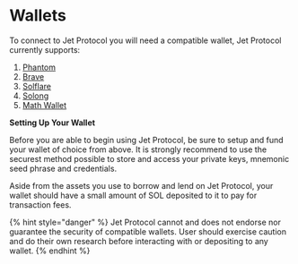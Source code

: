 # Wallets

To connect to Jet Protocol you will need a compatible wallet, Jet Protocol currently supports:

1. [Phantom](https://phantom.app/)
2. [Brave](https://brave.com/wallet/)
3. [Solflare](https://solflare.com/)
4. [Solong](https://solongwallet.io/)
5. [Math Wallet](https://mathwallet.org/en-us/)

**Setting Up Your Wallet**

Before you are able to begin using Jet Protocol, be sure to setup and fund your wallet of choice from above. It is strongly recommend to use the securest method possible to store and access your private keys, mnemonic seed phrase and credentials.&#x20;

Aside from the assets you use to borrow and lend on Jet Protocol, your wallet should have a small amount of SOL deposited to it to pay for transaction fees.&#x20;

{% hint style="danger" %}
Jet Protocol cannot and does not endorse nor guarantee the security of compatible wallets. User should exercise caution and do their own research before interacting with or depositing to any wallet.
{% endhint %}

